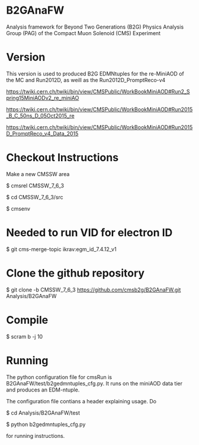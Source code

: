 B2GAnaFW
========

Analysis framework for Beyond Two Generations (B2G) Physics Analysis Group (PAG) of the Compact Muon Solenoid (CMS) Experiment

Version
=======

This version is used to produced B2G EDMNtuples for the re-MiniAOD of the MC and Run2012D, as weill as the Run2012D_PromptReco-v4

https://twiki.cern.ch/twiki/bin/view/CMSPublic/WorkBookMiniAOD#Run2_Spring15MiniAODv2_re_miniAO

https://twiki.cern.ch/twiki/bin/view/CMSPublic/WorkBookMiniAOD#Run2015_B_C_50ns_D_05Oct2015_re

https://twiki.cern.ch/twiki/bin/view/CMSPublic/WorkBookMiniAOD#Run2015D_PromptReco_v4_Data_2015

Checkout Instructions
=====================

Make a new CMSSW area

$ cmsrel CMSSW_7_6_3

$ cd CMSSW_7_6_3/src

$ cmsenv

Needed to run VID for electron ID
=================================

$ git cms-merge-topic ikrav:egm_id_7.4.12_v1

Clone the github repository
===========================

$ git clone -b CMSSW_7_6_3 https://github.com/cmsb2g/B2GAnaFW.git Analysis/B2GAnaFW

Compile
=======

$ scram b -j 10

Running
=======

The python configuration file for cmsRun is B2GAnaFW/test/b2gedmntuples_cfg.py. It runs on the miniAOD data tier and produces an EDM-ntuple.

The configuration file contians a header explaining usage. Do

$ cd Analysis/B2GAnaFW/test

$ python b2gedmntuples_cfg.py 

for running instructions. 

